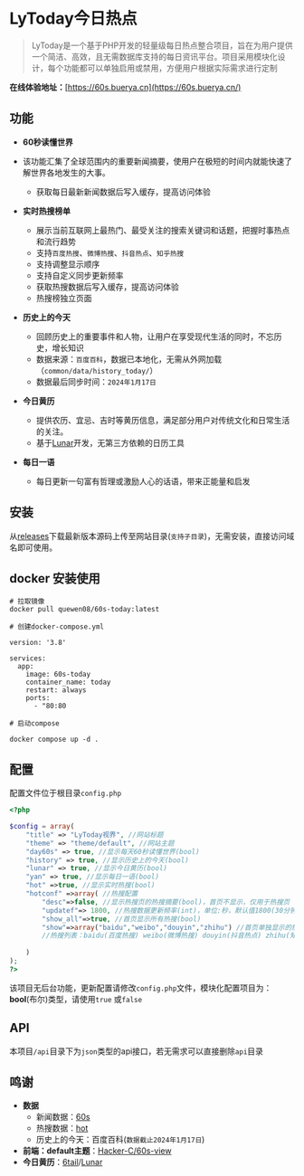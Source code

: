 # LyToday今日热点

>   LyToday是一个基于PHP开发的轻量级每日热点整合项目，旨在为用户提供一个简洁、高效，且无需数据库支持的每日资讯平台。项目采用模块化设计，每个功能都可以单独启用或禁用，方便用户根据实际需求进行定制

**在线体验地址：**[https://60s.buerya.cn](https://60s.buerya.cn/)

## 功能

-   **60秒读懂世界**
-   该功能汇集了全球范围内的重要新闻摘要，使用户在极短的时间内就能快速了解世界各地发生的大事。
    -   获取每日最新新闻数据后写入缓存，提高访问体验

-   **实时热搜榜单**
    -   展示当前互联网上最热门、最受关注的搜索关键词和话题，把握时事热点和流行趋势
    -   支持`百度热搜`、`微博热搜`、`抖音热点`、`知乎热搜`
    -   支持调整显示顺序
    -   支持自定义同步更新频率
    -   获取热搜数据后写入缓存，提高访问体验
    -   热搜榜独立页面


-   **历史上的今天**
    -   回顾历史上的重要事件和人物，让用户在享受现代生活的同时，不忘历史，增长知识
    -   数据来源：`百度百科`，数据已本地化，无需从外网加载（`common/data/history_today/`）
    -   数据最后同步时间：`2024年1月17日`
-   **今日黄历**
    -   提供农历、宜忌、吉时等黄历信息，满足部分用户对传统文化和日常生活的关注。
    -   基于[Lunar](https://github.com/6tail/lunar-php-standalone)开发，无第三方依赖的日历工具
-   **每日一语**

    -   每日更新一句富有哲理或激励人心的话语，带来正能量和启发


## 安装

从[releases](https://github.com/LyLme/LyToday/releases/)下载最新版本源码上传至网站目录(`支持子目录`)，无需安装，直接访问域名即可使用。

## docker 安装使用

```
# 拉取镜像
docker pull quewen08/60s-today:latest

# 创建docker-compose.yml

version: '3.8'

services:
  app:
    image: 60s-today
    container_name: today
    restart: always
    ports:
      - "80:80

# 启动compose

docker compose up -d .

```


## 配置

配置文件位于根目录`config.php`

```php
<?php

$config = array(
    "title" => "LyToday视界", //网站标题
    "theme" => "theme/default", //网站主题
    "day60s" => true, //显示每天60秒读懂世界(bool)
    "history" => true, //显示历史上的今天(bool)
    "lunar" => true, //显示今日黄历(bool)
    "yan" => true, //显示每日一语(bool)
    "hot" =>true, //显示实时热搜(bool)
    "hotconf" =>array( //热搜配置
        "desc"=>false, //显示热搜页的热搜摘要(bool)，首页不显示，仅用于热搜页
        "updatef"=> 1800, //热搜数据更新频率(int)，单位:秒，默认值1800(30分钟)
        "show_all"=>true, //首页显示所有热搜(bool)
        "show"=>array("baidu","weibo","douyin","zhihu") //首页单独显示的热搜(array)，若单独启用某几个时将"show_all"的值修改为：false，若需要调整顺序，直接修改该数字对应项的顺序即可
        //热搜列表：baidu(百度热搜) weibo(微博热搜) douyin(抖音热点) zhihu(知乎热搜)
       
    )
);
?>
```

该项目无后台功能，更新配置请修改`config.php`文件，模块化配置项目为：**bool**(布尔)类型，请使用`true` 或`false`

## API

本项目`/api`目录下为`json`类型的api接口，若无需求可以直接删除`api`目录

## 鸣谢

-   **数据**
    -   新闻数据：[60s](https://cdn.lylme.com/api/60s/)
    -   热搜数据：[hot](https://cdn.lylme.com/api/hot/)
    -   历史上的今天：百度百科(`数据截止2024年1月17日`)
-   **前端：default主题**：[Hacker-C/60s-view](https://github.com/Hacker-C/60s-view)
-   **今日黄历**：[6tail](https://6tail.cn/)/[Lunar](https://6tail.cn/calendar/api.html#overview.html)


